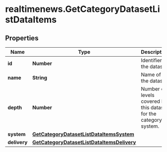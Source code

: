 # realtimenews.GetCategoryDatasetListDataItems

## Properties

Name | Type | Description | Notes
------------ | ------------- | ------------- | -------------
**id** | **Number** | Identifier of the dataset. | [optional] 
**name** | **String** | Name of the dataset. | [optional] 
**depth** | **Number** | Number of levels covered by this dataset for the category system. | [optional] 
**system** | [**GetCategoryDatasetListDataItemsSystem**](GetCategoryDatasetListDataItemsSystem.md) |  | [optional] 
**delivery** | [**GetCategoryDatasetListDataItemsDelivery**](GetCategoryDatasetListDataItemsDelivery.md) |  | [optional] 



